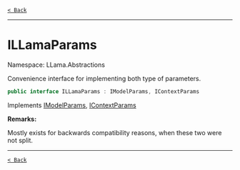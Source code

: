 [`< Back`](./)

---

# ILLamaParams

Namespace: LLama.Abstractions

Convenience interface for implementing both type of parameters.

```csharp
public interface ILLamaParams : IModelParams, IContextParams
```

Implements [IModelParams](./llama.abstractions.imodelparams.md), [IContextParams](./llama.abstractions.icontextparams.md)

**Remarks:**

Mostly exists for backwards compatibility reasons, when these two were not split.

---

[`< Back`](./)
